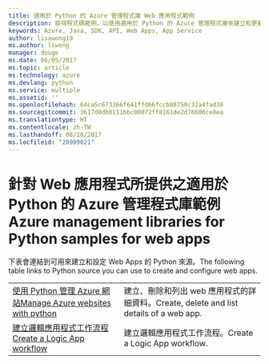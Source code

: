 ```yaml
---
title: 適用於 Python 的 Azure 管理程式庫 Web 應用程式範例
description: 取得程式碼範例，以使用適用於 Python 的 Azure 管理程式庫來建立和更新裝載於 App Service 中的 Azure Web 應用程式
keywords: Azure, Java, SDK, API, Web Apps, App Service
author: lisawong19
ms.author: liwong
manager: douge
ms.date: 06/05/2017
ms.topic: article
ms.technology: azure
ms.devlang: python
ms.service: multiple
ms.assetid: ''
ms.openlocfilehash: 64ca5c673366f641ffd66fccb88750c32a4fad38
ms.sourcegitcommit: 3617d0db0111bbc00072ff8161de2d76606ce0ea
ms.translationtype: HT
ms.contentlocale: zh-TW
ms.lasthandoff: 08/18/2017
ms.locfileid: "20909021"
---
```

# <a name="azure-management-libraries-for-python-samples-for-web-apps"></a><span data-ttu-id="eaac0-104">針對 Web 應用程式所提供之適用於 Python 的 Azure 管理程式庫範例</span><span class="sxs-lookup"><span data-stu-id="eaac0-104">Azure management libraries for Python samples for web apps</span></span>

<span data-ttu-id="eaac0-105">下表會連結到可用來建立和設定 Web Apps 的 Python 來源。</span><span class="sxs-lookup"><span data-stu-id="eaac0-105">The following table links to Python source you can use to create and configure web apps.</span></span> 

|||
|---|---|
| <span data-ttu-id="eaac0-106">[使用 Python 管理 Azure 網站][1]</span><span class="sxs-lookup"><span data-stu-id="eaac0-106">[Manage Azure websites with python][1]</span></span> | <span data-ttu-id="eaac0-107">建立、刪除和列出 web 應用程式的詳細資料。</span><span class="sxs-lookup"><span data-stu-id="eaac0-107">Create, delete and list details of a web app.</span></span> |
| <span data-ttu-id="eaac0-108">[建立邏輯應用程式工作流程][2]</span><span class="sxs-lookup"><span data-stu-id="eaac0-108">[Create a Logic App workflow][2]</span></span> | <span data-ttu-id="eaac0-109">建立邏輯應用程式工作流程。</span><span class="sxs-lookup"><span data-stu-id="eaac0-109">Create a Logic App workflow.</span></span> |

[1]: https://azure.microsoft.com/resources/samples/app-service-web-python-manage
[2]: python-sdk-azure-samples-logic-app-workflow.md


